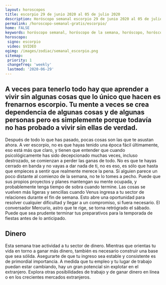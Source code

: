```yaml
---
layout: horoscopos
title: escorpio 29 de junio 2020 al 05 de julio 2020 
description: Horóscopo semanal escorpio 29 de junio 2020 al 05 de julio 2020. A veces para tenerlo todo hay que aprender a vivir sin algunas cosas que lo único que hacen es frenarnos escorpio. Tu mente a veces se crea dependencia de algunas cosas y de algunas personas pero es simplemente porque todavía no has probado a vivir sin ellas de verdad.
permalink: /horoscopo-semanal-gratis/escorpio/
home: FALSE
keywords: horóscopo semanal, horóscopo de la semana, horóscopo, horóscopo gratis,horóscopos, horóscopo esperanza gracia, horoscopos escorpio la semana, horóscopos gratis, Tarot, Astrologia, Zodíaco, escorpio, horoscopo gratis, semanal
horoscopo:
 signo: escorpio
 video: $VIDEO
ogimg: /images/zodiac/semanal_escorpio.png
sitemap:
 priority: 1
 changefreq: 'weekly'
 lastmod: '2020-06-29'
---
```




## A veces para tenerlo todo hay que aprender a vivir sin algunas cosas que lo único que hacen es frenarnos escorpio. Tu mente a veces se crea dependencia de algunas cosas y de algunas personas pero es simplemente porque todavía no has probado a vivir sin ellas de verdad.

Después de todo lo que has pasado, pocas cosas son las que te asustan ahora. A ver escorpio, no es que hayas tenido una época fácil últimamente, eso está más que claro, y tienen que entender que cuando psicológicamente has sido decepcionado muchas veces, incluso destrozado, se comienzan a perder las ganas de todo. No es que te hayas cerrado en banda y no vayas a dar nada de ti, no es eso, es sólo que 
 hasta que empieces a sentir que realmente merece la pena. Si alguien parece un poco distante al comienzo de la semana, no te lo tomes a pecho. Puede que sus propios proyectos y planes mantengan su mente ocupada, y probablemente tenga tiempo de sobra cuando termine. Las cosas se vuelven más ligeras y sencillas cuando Venus ingresa a tu sector de relaciones durante el fin de semana. Esto abre una oportunidad para resolver cualquier dificultad y llegar a un compromiso, si fuera necesario. El conversador Mercurio, astro que te rige, se torna retrógrado el sábado. Puede que sea prudente terminar tus preparativos para la temporada de fiestas antes de lo anticipado.

## Dinero

Esta semana trae actividad a tu sector de dinero. Mientras que orientas tu vida en torno a ganar más dinero, también es necesario construir una base que sea sólida. Asegurarte de que tu ingreso sea estable y consistente es de primordial importancia. A medida que tu empleo y tu lugar de trabajo puedan estar cambiando, hay un gran potencial sin explotar en el extranjero. Explora otras posibilidades de trabajo y de ganar dinero en línea o en los crecientes mercados extranjeros.
